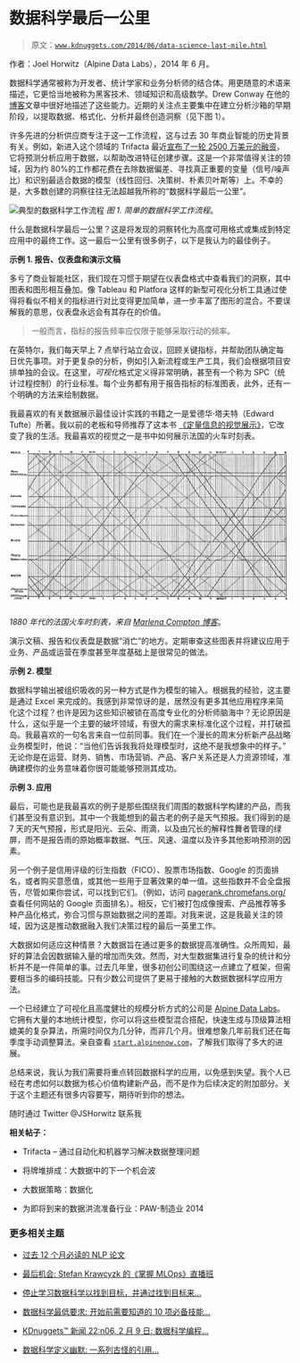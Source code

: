 # 数据科学最后一公里

> 原文：[`www.kdnuggets.com/2014/06/data-science-last-mile.html`](https://www.kdnuggets.com/2014/06/data-science-last-mile.html)

作者：Joel Horwitz（Alpine Data Labs），2014 年 6 月。

数据科学通常被称为开发者、统计学家和业务分析师的结合体。用更随意的术语来描述，它更恰当地被称为黑客技术、领域知识和高级数学。Drew Conway 在他的[博客](http://drewconway.com/zia/2013/3/26/the-data-science-venn-diagram)文章中很好地描述了这些能力。近期的关注点主要集中在建立分析沙箱的早期阶段，以提取数据、格式化、分析并最终创造洞察（见下图 1）。

许多先进的分析供应商专注于这一工作流程，这与过去 30 年商业智能的历史背景有关。例如，新进入这个领域的 Trifacta 最近[宣布了一轮 2500 万美元的融资](http://techcrunch.com/2014/05/29/trifacta-raises-25-million-for-its-data-transformation-software/)，它将预测分析应用于数据，以帮助改进特征创建步骤。这是一个非常值得关注的领域，因为约 80%的工作都花费在去除数据偏差、寻找真正重要的变量（信号/噪声比）和识别最适合数据的模型（线性回归、决策树、朴素贝叶斯等）上。不幸的是，大多数创建的洞察往往无法超越我所称的“数据科学最后一公里”。

![典型的数据科学工作流程](img/6e0704bdb9b2a479d1a576c71a59da58.png) *图 1\. 简单的数据科学工作流程*。

什么是数据科学最后一公里？这是将发现的洞察转化为高度可用格式或集成到特定应用中的最终工作。这一最后一公里有很多例子，以下是我认为的最佳例子。

**示例 1\. 报告、仪表盘和演示文稿**

多亏了商业智能社区，我们现在习惯于期望在仪表盘格式中查看我们的洞察，其中图表和图形相互叠加。像 Tableau 和 Platfora 这样的新型可视化分析工具通过使得将看似不相关的指标进行对比变得更加简单，进一步丰富了图形的混合。不要误解我的意思，仪表盘永远会有其存在的价值。

> 一般而言，指标的报告频率应仅限于能够采取行动的频率。

在英特尔，我们每天早上 7 点举行站立会议，回顾关键指标，并帮助团队确定每日优先事项。对于更复杂的分析，例如引入新流程或生产工具，我们会根据项目安排单独的会议。在这里，*可视化*格式定义得非常明确，甚至有一个称为 SPC（统计过程控制）的行业标准。每个业务都有用于报告指标的标准图表，此外，还有一个明确的方法来绘制数据。

我最喜欢的有关数据展示最佳设计实践的书籍之一是爱德华·塔夫特（Edward Tufte）所著。我以前的老板和导师推荐了这本书 [《定量信息的视觉展示》](https://www.amazon.com/gp/product/0961392142/)，它改变了我的生活。我最喜欢的视觉之一是书中如何展示法国的火车时刻表。

![](img/af26879ef339421330660fb947a851e7.png)

*1880 年代的法国火车时刻表，来自 [Marlena Compton 博客](http://marlenacompton.com/?p=103)*。

演示文稿、报告和仪表盘是数据“消亡”的地方。定期审查这些图表并将建议应用于业务、产品或运营在季度甚至年度基础上是很常见的做法。

**示例 2\. 模型**

数据科学输出被组织吸收的另一种方式是作为模型的输入。根据我的经验，这主要是通过 Excel 来完成的。我感到非常惊讶的是，居然没有更多其他应用程序来简化这个过程？也许是因为这些知识被锁在高度专业化的分析师脑海中？无论原因是什么，这似乎是一个主要的破坏领域，有很大的需求来标准化这个过程，并打破孤岛。我最喜欢的一句名言来自一位前同事。我们在一个漫长的周末分析新产品战略业务模型时，他说：“当他们告诉我我将处理模型时，这绝不是我想象中的样子。” 无论你是在运营、财务、销售、市场营销、产品、客户关系还是人力资源领域，准确建模你的业务意味着你很可能能够预测其成功。

**示例 3\. 应用**

最后，可能也是我最喜欢的例子是那些围绕我们周围的数据科学构建的产品，而我们甚至没有意识到。其中一个我能想到的最古老的例子是天气预报。我们得到的是 7 天的天气预报，形式是阳光、云朵、雨滴，以及由冗长的解释性舞者管理的绿屏，而不是报告雨的原始概率数据、气压、风速、温度以及许多其他影响预测的因素。

另一个例子是信用评级的衍生指数（FICO）、股票市场指数、Google 的页面排名，或者购买意愿值，或其他一些用于显著效果的单一值。这些指数并不会全盘报告，尽管如果你尝试，可以找到它们。（例如，访问 [pagerank.chromefans.org/](http://pagerank.chromefans.org/) 查看任何网站的 Google 页面排名）。相反，它们被打包成像搜索、产品推荐等多种产品化格式，弥合习惯与原始数据之间的差距。对我来说，这是我最关注的领域，因为这是推动数据融入我们决策过程的最后一英里工作。

大数据如何适应这种情景？大数据旨在通过更多的数据提高准确性。众所周知，最好的算法会因数据输入量的增加而失效。然而，对大型数据集进行复杂的统计和分析并不是一件简单的事。过去几年里，很多初创公司围绕这一点建立了框架，但需要相当多的编码技能。只有少数公司提供了更易于接触的大数据数据科学应用方法。

一个已经建立了可视化且高度健壮的规模分析方式的公司是 [Alpine Data Labs](http://start.alpinenow.com/)。它拥有大量的本地统计模型，你可以将这些模型混合搭配，快速生成与顶级算法相媲美的复杂算法，所需时间仅为几分钟，而非几个月。很难想象几年前我们还在每季度手动调整算法。亲自查看 [`start.alpinenow.com`](http://start.alpinenow.com)，了解我们取得了多大的进展。

总结来说，我认为我们需要将重点转回数据科学的应用，以免感到失望。我个人已经在考虑如何以数据为核心价值构建新产品，而不是作为后续决定的附加部分。关于这个主题还有很多内容要写，期待听到你的想法。

随时通过 Twitter @JSHorwitz 联系我

**相关帖子：**

+   Trifacta – 通过自动化和机器学习解决数据整理问题

+   将牌堆排成：大数据中的下一个机会波

+   大数据策略：数据化

+   为即将到来的数据洪流准备行业：PAW-制造业 2014

### 更多相关主题

+   [过去 12 个月必读的 NLP 论文](https://www.kdnuggets.com/2023/03/must-read-nlp-papers-last-12-months.html)

+   [最后机会: Stefan Krawcyzk 的《掌握 MLOps》直播班](https://www.kdnuggets.com/2022/08/sphere-last-call-stefan-krawcyzk-mastering-mlops.html)

+   [停止学习数据科学以找到目标，并通过找到目标来…](https://www.kdnuggets.com/2021/12/stop-learning-data-science-find-purpose.html)

+   [数据科学最低要求: 开始前需要知道的 10 项必备技能…](https://www.kdnuggets.com/2020/10/data-science-minimum-10-essential-skills.html)

+   [KDnuggets™ 新闻 22:n06, 2 月 9 日: 数据科学编程…](https://www.kdnuggets.com/2022/n06.html)

+   [数据科学定义幽默: 一系列古怪的引用…](https://www.kdnuggets.com/2022/02/data-science-definition-humor.html)
